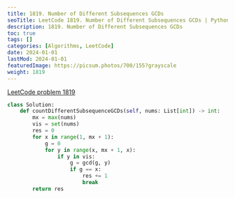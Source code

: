 ```yaml
---
title: 1819. Number of Different Subsequences GCDs
seoTitle: LeetCode 1819. Number of Different Subsequences GCDs | Python solution and explanation
description: 1819. Number of Different Subsequences GCDs
toc: true
tags: []
categories: [Algorithms, LeetCode]
date: 2024-01-01
lastMod: 2024-01-01
featuredImage: https://picsum.photos/700/155?grayscale
weight: 1819
---
```


[LeetCode problem 1819](https://leetcode.com/problems/number-of-different-subsequences-gcds/)

```python
class Solution:
    def countDifferentSubsequenceGCDs(self, nums: List[int]) -> int:
        mx = max(nums)
        vis = set(nums)
        res = 0
        for x in range(1, mx + 1):
            g = 0
            for y in range(x, mx + 1, x):
                if y in vis:
                    g = gcd(g, y)
                    if g == x:
                        res += 1
                        break
        return res

```

